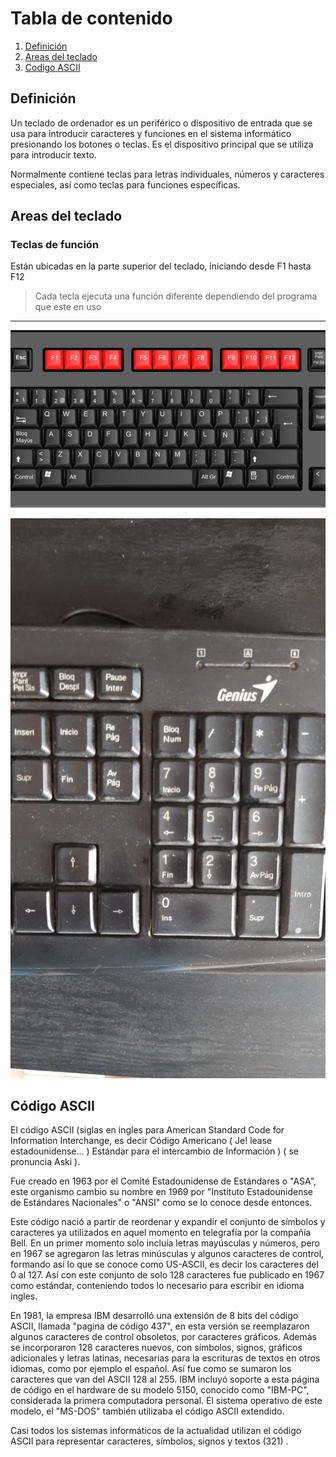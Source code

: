 # Tabla de contenido

1. [Definición](#definición)
2. [Areas del teclado](#areas-del-teclado)
3. [Codígo ASCII](#código-ascii)

## Definición
Un teclado de ordenador es un periférico o dispositivo de entrada que se usa para introducir caracteres y funciones en el sistema informático presionando los botones o teclas. Es el dispositivo principal que se utiliza para introducir texto.

Normalmente contiene teclas para letras individuales, números y caracteres especiales, así como teclas para funciones específicas.

## Areas del teclado

### Teclas de función
Están ubicadas en la parte superior del teclado, iniciando
desde F1 hasta F12

> Cada tecla ejecuta una función diferente dependiendo del programa que este en uso

---
![teclado](/img/teclado-ordenador.png)

![numerico](/img/numerico.jpg)


## Código ASCII
El código ASCII (siglas en ingles para American Standard Code for Information Interchange, es decir Código Americano ( Je! lease estadounidense... ) Estándar para el intercambio de Información ) ( se pronuncia Aski ).

Fue creado en 1963 por el Comité Estadounidense de Estándares o "ASA", este organismo cambio su nombre en 1969 por "Instituto Estadounidense de Estándares Nacionales" o "ANSI" como se lo conoce desde entonces.

Este código nació a partir de reordenar y expandir el conjunto de símbolos y caracteres ya utilizados en aquel momento en telegrafía por la compañía Bell. En un primer momento solo incluía letras mayúsculas y números, pero en 1967 se agregaron las letras minúsculas y algunos caracteres de control, formando así lo que se conoce como US-ASCII, es decir los caracteres del 0 al 127.
Así con este conjunto de solo 128 caracteres fue publicado en 1967 como estándar, conteniendo todos lo necesario para escribir en idioma ingles.

En 1981, la empresa IBM desarrolló una extensión de 8 bits del código ASCII, llamada "pagina de código 437", en esta versión se reemplazaron algunos caracteres de control obsoletos, por caracteres gráficos. Además se incorporaron 128 caracteres nuevos, con símbolos, signos, gráficos adicionales y letras latinas, necesarias para la escrituras de textos en otros idiomas, como por ejemplo el español. Así fue como se sumaron los caracteres que van del ASCII 128 al 255.
IBM incluyó soporte a esta página de código en el hardware de su modelo 5150, conocido como "IBM-PC", considerada la primera computadora personal. El sistema operativo de este modelo, el "MS-DOS" también utilizaba el código ASCII extendido.

Casi todos los sistemas informáticos de la actualidad utilizan el código ASCII para representar caracteres, símbolos, signos y textos (321) .
